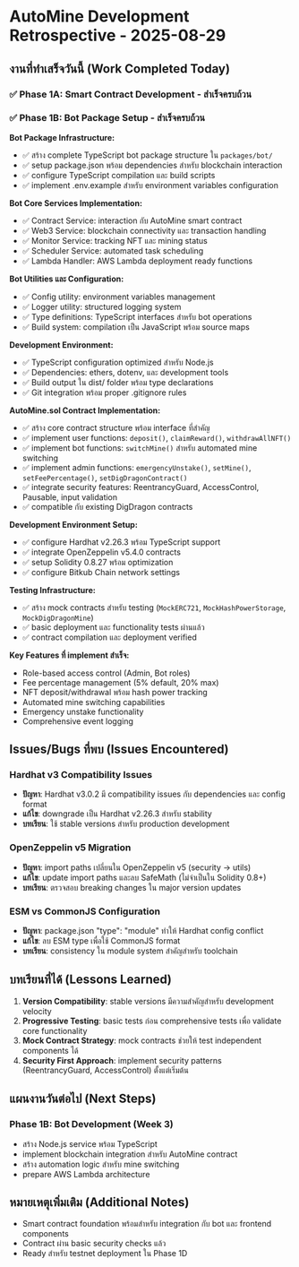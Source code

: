 # AutoMine Development Retrospective - 2025-08-29

## งานที่ทำเสร็จวันนี้ (Work Completed Today)

### ✅ Phase 1A: Smart Contract Development - สำเร็จครบถ้วน

### ✅ Phase 1B: Bot Package Setup - สำเร็จครบถ้วน

**Bot Package Infrastructure:**

- ✅ สร้าง complete TypeScript bot package structure ใน `packages/bot/`
- ✅ setup package.json พร้อม dependencies สำหรับ blockchain interaction
- ✅ configure TypeScript compilation และ build scripts
- ✅ implement .env.example สำหรับ environment variables configuration

**Bot Core Services Implementation:**

- ✅ Contract Service: interaction กับ AutoMine smart contract
- ✅ Web3 Service: blockchain connectivity และ transaction handling
- ✅ Monitor Service: tracking NFT และ mining status
- ✅ Scheduler Service: automated task scheduling
- ✅ Lambda Handler: AWS Lambda deployment ready functions

**Bot Utilities และ Configuration:**

- ✅ Config utility: environment variables management
- ✅ Logger utility: structured logging system
- ✅ Type definitions: TypeScript interfaces สำหรับ bot operations
- ✅ Build system: compilation เป็น JavaScript พร้อม source maps

**Development Environment:**

- ✅ TypeScript configuration optimized สำหรับ Node.js
- ✅ Dependencies: ethers, dotenv, และ development tools
- ✅ Build output ใน dist/ folder พร้อม type declarations
- ✅ Git integration พร้อม proper .gitignore rules

**AutoMine.sol Contract Implementation:**

- ✅ สร้าง core contract structure พร้อม interface ที่สำคัญ
- ✅ implement user functions: `deposit()`, `claimReward()`, `withdrawAllNFT()`
- ✅ implement bot functions: `switchMine()` สำหรับ automated mine switching
- ✅ implement admin functions: `emergencyUnstake()`, `setMine()`, `setFeePercentage()`, `setDigDragonContract()`
- ✅ integrate security features: ReentrancyGuard, AccessControl, Pausable, input validation
- ✅ compatible กับ existing DigDragon contracts

**Development Environment Setup:**

- ✅ configure Hardhat v2.26.3 พร้อม TypeScript support
- ✅ integrate OpenZeppelin v5.4.0 contracts
- ✅ setup Solidity 0.8.27 พร้อม optimization
- ✅ configure Bitkub Chain network settings

**Testing Infrastructure:**

- ✅ สร้าง mock contracts สำหรับ testing (`MockERC721`, `MockHashPowerStorage`, `MockDigDragonMine`)
- ✅ basic deployment และ functionality tests ผ่านแล้ว
- ✅ contract compilation และ deployment verified

**Key Features ที่ implement สำเร็จ:**

- Role-based access control (Admin, Bot roles)
- Fee percentage management (5% default, 20% max)
- NFT deposit/withdrawal พร้อม hash power tracking
- Automated mine switching capabilities
- Emergency unstake functionality
- Comprehensive event logging

## Issues/Bugs ที่พบ (Issues Encountered)

### Hardhat v3 Compatibility Issues

- **ปัญหา**: Hardhat v3.0.2 มี compatibility issues กับ dependencies และ config format
- **แก้ไข**: downgrade เป็น Hardhat v2.26.3 สำหรับ stability
- **บทเรียน**: ใช้ stable versions สำหรับ production development

### OpenZeppelin v5 Migration

- **ปัญหา**: import paths เปลี่ยนใน OpenZeppelin v5 (security -> utils)
- **แก้ไข**: update import paths และลบ SafeMath (ไม่จำเป็นใน Solidity 0.8+)
- **บทเรียน**: ตรวจสอบ breaking changes ใน major version updates

### ESM vs CommonJS Configuration

- **ปัญหา**: package.json "type": "module" ทำให้ Hardhat config conflict
- **แก้ไข**: ลบ ESM type เพื่อใช้ CommonJS format
- **บทเรียน**: consistency ใน module system สำคัญสำหรับ toolchain

## บทเรียนที่ได้ (Lessons Learned)

1. **Version Compatibility**: stable versions มีความสำคัญสำหรับ development velocity
2. **Progressive Testing**: basic tests ก่อน comprehensive tests เพื่อ validate core functionality
3. **Mock Contract Strategy**: mock contracts ช่วยให้ test independent components ได้
4. **Security First Approach**: implement security patterns (ReentrancyGuard, AccessControl) ตั้งแต่เริ่มต้น

## แผนงานวันต่อไป (Next Steps)

### Phase 1B: Bot Development (Week 3)

- สร้าง Node.js service พร้อม TypeScript
- implement blockchain integration สำหรับ AutoMine contract
- สร้าง automation logic สำหรับ mine switching
- prepare AWS Lambda architecture

## หมายเหตุเพิ่มเติม (Additional Notes)

- Smart contract foundation พร้อมสำหรับ integration กับ bot และ frontend components
- Contract ผ่าน basic security checks แล้ว
- Ready สำหรับ testnet deployment ใน Phase 1D
